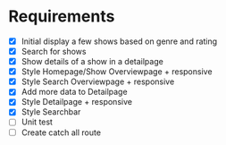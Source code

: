 # Requirements
- [x] Initial display a few shows based on genre and rating
- [x] Search for shows
- [x] Show details of a show in a detailpage
- [x] Style Homepage/Show Overviewpage + responsive
- [x] Style Search Overviewpage + responsive
- [x] Add more data to Detailpage
- [x] Style Detailpage + responsive
- [x] Style Searchbar
- [ ] Unit test
- [ ] Create catch all route
